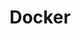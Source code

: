 ---
image: /assets/images/projects/docker.png
title: Docker
project_url: https://www.docker.com/
---
